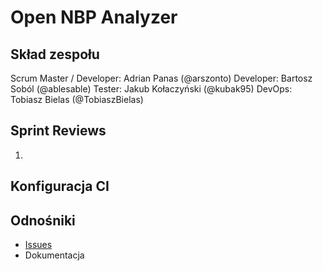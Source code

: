 # Open NBP Analyzer

## Skład zespołu
Scrum Master / Developer: Adrian Panas (@arszonto)
Developer: Bartosz Soból (@ablesable)
Tester: Jakub Kołaczyński (@kubak95)
DevOps: Tobiasz Bielas (@TobiaszBielas)

## Sprint Reviews
1. <todo>

## Konfiguracja CI
<todo>

## Odnośniki
- [Issues](https://github.com/IIS-Mobile/PG2D_zima_2020_21_niestacjonarne_gr_1)
- Dokumentacja <todo>